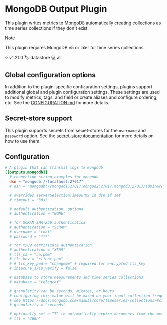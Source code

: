 # MongoDB Output Plugin

This plugin writes metrics to [MongoDB][mongodb] automatically creating
collections as time series collections if they don't exist.

> [!NOTE]
> This plugin requires MongoDB v5 or later for time series collections.

⭐ v1.21.0
🏷️ datastore
💻 all

[mongodb]: https://www.mongodb.com

## Global configuration options <!-- @/docs/includes/plugin_config.md -->

In addition to the plugin-specific configuration settings, plugins support
additional global and plugin configuration settings. These settings are used to
modify metrics, tags, and field or create aliases and configure ordering, etc.
See the [CONFIGURATION.md][CONFIGURATION.md] for more details.

[CONFIGURATION.md]: ../../../docs/CONFIGURATION.md#plugins

## Secret-store support

This plugin supports secrets from secret-stores for the `username` and
`password` option.
See the [secret-store documentation][SECRETSTORE] for more details on how
to use them.

[SECRETSTORE]: ../../../docs/CONFIGURATION.md#secret-store-secrets

## Configuration

```toml @sample.conf
# A plugin that can transmit logs to mongodb
[[outputs.mongodb]]
  # connection string examples for mongodb
  dsn = "mongodb://localhost:27017"
  # dsn = "mongodb://mongod1:27017,mongod2:27017,mongod3:27017/admin&replicaSet=myReplSet&w=1"

  # overrides serverSelectionTimeoutMS in dsn if set
  # timeout = "30s"

  # default authentication, optional
  # authentication = "NONE"

  # for SCRAM-SHA-256 authentication
  # authentication = "SCRAM"
  # username = "root"
  # password = "***"

  # for x509 certificate authentication
  # authentication = "X509"
  # tls_ca = "ca.pem"
  # tls_key = "client.pem"
  # # tls_key_pwd = "changeme" # required for encrypted tls_key
  # insecure_skip_verify = false

  # database to store measurements and time series collections
  # database = "telegraf"

  # granularity can be seconds, minutes, or hours.
  # configuring this value will be based on your input collection frequency.
  # see https://docs.mongodb.com/manual/core/timeseries-collections/#create-a-time-series-collection
  # granularity = "seconds"

  # optionally set a TTL to automatically expire documents from the measurement collections.
  # ttl = "360h"
```
